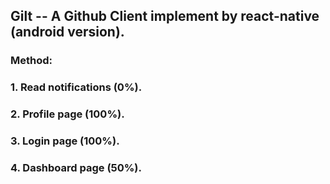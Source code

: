 ## Gilt -- A Github Client implement by react-native (android version).

### Method:
###    1. Read notifications (0%).
###    2. Profile page (100%).
###    3. Login page (100%).
###    4. Dashboard page (50%).
